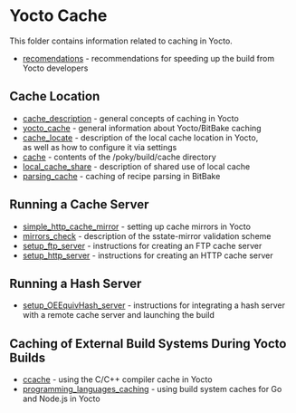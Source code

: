 # Yocto Cache
This folder contains information related to caching in Yocto.

* [recomendations](./SSTATE_PRSERV_HashSERV.md) - recommendations for speeding up the build from Yocto developers

## Cache Location
* [cache_description](./cache_description.md) - general concepts of caching in Yocto
* [yocto_cache](./yocto_cache.md) - general information about Yocto/BitBake caching
* [cache_locate](./cache_locate.md) - description of the local cache location in Yocto,  
  as well as how to configure it via settings
* [cache](./cache.md) - contents of the /poky/build/cache directory
* [local_cache_share](./local_cache_share.md) - description of shared use of local cache
* [parsing_cache](./parsing_cache.md) - caching of recipe parsing in BitBake

## Running a Cache Server
* [simple_http_cache_mirror](./simple_http_cache_mirror.md) - setting up cache mirrors in Yocto
* [mirrors_check](./mirrors_check.md) - description of the sstate-mirror validation scheme
* [setup_ftp_server](./setup_ftp_server.md) - instructions for creating an FTP cache server
* [setup_http_server](./setup_http_server.md) - instructions for creating an HTTP cache server

## Running a Hash Server

* [setup_OEEquivHash_server](./setup_OEEquivHash_server.md) - instructions for integrating a hash server with a remote cache server and launching the build

## Caching of External Build Systems During Yocto Builds

* [ccache](./ccache.md) - using the C/C++ compiler cache in Yocto
* [programming_languages_caching](./programming_languages_caching.md) - using build system caches for Go and Node.js in Yocto
